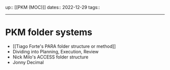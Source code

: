 up:: [[PKM (MOC)]]
dates:: 2022-12-29
tags:: 

---

# PKM folder systems

- [[Tiago Forte's PARA folder structure or method]]
- Dividing into Planning, Execution, Review
- Nick Milo's ACCESS folder structure
- Jonny Decimal
